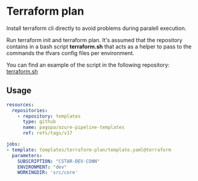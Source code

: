 # Terraform plan

Install terraform cli directly to avoid problems during paralell execution.

Run terraform init and terraform plan.
It's assumed that the repository contains in a bash script __terraform.sh__ that acts as a helper to pass to the commands the tfvars config files per environment.

You can find an example of the script in the following repository: [terraform.sh](https://github.com/pagopa/cstar-infrastructure/blob/main/src/terraform.sh)

## Usage

```yaml
resources:
  repositories:
    - repository: templates
      type: github
      name: pagopa/azure-pipeline-templates
      ref: refs/tags/v17

jobs:
- template: templates/terraform-plan/template.yaml@terraform
  parameters:
    SUBSCRIPTION: "CSTAR-DEV-CONN"
    ENVIRONMENT: "dev"
    WORKINGDIR: 'src/core'
```
